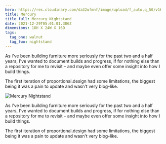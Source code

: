 ```yaml
---
hero: https://res.cloudinary.com/da32ufmnf/image/upload/f_auto,q_50/v1640754310/proportional.design-v2/005_l6wxv0.jpg
title: Mercury
title_full: Mercury Nightstand
date: 2021-12-29T05:01:01.386Z
dimensions: 18H X 24W X 16D
tags:
  tag_one: walnut
  tag_two: nightstand
---
```


As I've been building furniture more seriously for the past two and a half years, I've wanted to document builds and progress, if for nothing else than a repository for me to revisit – and maybe even offer some insight into how I build things.

The first iteration of proportional.design had some limitations, the biggest being it was a pain to update and wasn't very blog-like.

![Mercury Nightstand](https://res.cloudinary.com/da32ufmnf/image/upload/f_auto,q_50/v1640754570/proportional.design-v2/mercury/003_kpezzj.jpg)

As I've been building furniture more seriously for the past two and a half years, I've wanted to document builds and progress, if for nothing else than a repository for me to revisit – and maybe even offer some insight into how I build things.

The first iteration of proportional.design had some limitations, the biggest being it was a pain to update and wasn't very blog-like.
